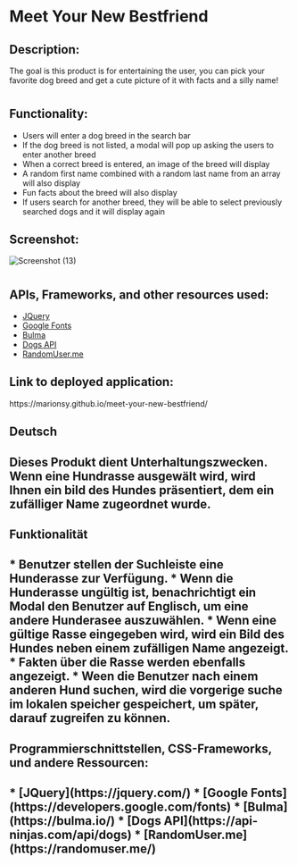 # Meet Your New Bestfriend

<h2> Description: </h2>
The goal is this product is for entertaining the user, you can pick your favorite dog breed and get a cute picture of it with facts and a silly name!

# <h2> Functionality: </h2>
  * Users will enter a dog breed in the search bar
  * If the dog breed is not listed, a modal will pop up asking the users to enter another breed
  * When a correct breed is entered, an image of the breed will display
  * A random first name combined with a random last name from an array will also display
  * Fun facts about the breed will also display
  * If users search for another breed, they will be able to select previously searched dogs and it will display again
 
<h2> Screenshot: </h2>

![Screenshot (13)](https://user-images.githubusercontent.com/63944749/182992596-2079bdd6-1283-4d01-bfec-1c3e0ee2f9ca.png)

# <h2> APIs, Frameworks, and other resources used: </h2>
 * [JQuery](https://jquery.com/)
 * [Google Fonts](https://developers.google.com/fonts) 
 * [Bulma](https://bulma.io/)
 * [Dogs API](https://api-ninjas.com/api/dogs)
 * [RandomUser.me](https://randomuser.me/)
 
 <h2> Link to deployed application: </h2>
 https://marionsy.github.io/meet-your-new-bestfriend/ 
 
 <h2> Deutsch <h2>
 Dieses Produkt dient Unterhaltungszwecken. Wenn eine Hundrasse ausgewält wird, wird Ihnen ein bild des Hundes präsentiert, dem ein zufälliger Name zugeordnet wurde.
 
 <h2> Funktionalität <h2>
  * Benutzer stellen der Suchleiste eine Hunderasse zur Verfügung.
  * Wenn die Hunderasse ungültig ist, benachrichtigt ein Modal den Benutzer auf Englisch, um eine andere Hunderasee auszuwählen.
  * Wenn eine gültige Rasse eingegeben wird, wird ein Bild des Hundes neben einem zufälligen Name angezeigt.
  * Fakten über die Rasse werden ebenfalls angezeigt.
  * Ween die Benutzer nach einem anderen Hund suchen, wird die vorgerige suche im lokalen speicher gespeichert, um später, darauf zugreifen zu können.
  
  <h2> Programmierschnittstellen, CSS-Frameworks, und andere Ressourcen: <h2>
  * [JQuery](https://jquery.com/)
 * [Google Fonts](https://developers.google.com/fonts) 
 * [Bulma](https://bulma.io/)
 * [Dogs API](https://api-ninjas.com/api/dogs)
 * [RandomUser.me](https://randomuser.me/)
